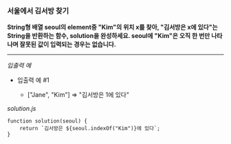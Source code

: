 ### 서울에서 김서방 찾기

**String형 배열 seoul의 element중 "Kim"의 위치 x를 찾아, "김서방은 x에 있다"는 String을 반환하는 함수, solution을 완성하세요. seoul에 "Kim"은 오직 한 번만 나타나며 잘못된 값이 입력되는 경우는 없습니다.**

---

_입출력 예_

- 입출력 예 #1

  - ["Jane", "Kim"] => "김서방은 1에 있다"

_solution.js_

```
function solution(seoul) {
    return `김서방은 ${seoul.indexOf("Kim")}에 있다`;
}
```
